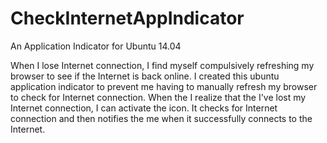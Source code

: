 # CheckInternetAppIndicator
An Application Indicator for Ubuntu 14.04

When I lose Internet connection, I find myself compulsively refreshing my browser to see if the Internet is back online. I created this ubuntu application indicator to prevent me having to manually refresh my browser to check for Internet connection. When the I realize that the I've lost my Internet connection, I can activate the icon. It checks for Internet connection and then notifies the me when it successfully connects to the Internet.
